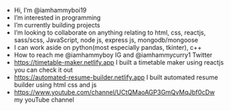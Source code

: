 -  Hi, I’m @iamhammyboi19
-  I’m interested in programming
-  I’m currently building projects
-  I’m looking to collaborate on anything relating to html, css, reactjs, sass/scss, JavaScript, node js, express js, mongodb/mongoose
- I can work aside on python(most especially pandas, tkinter), c++ 
-  How to reach me @iamhammyboy IG and @iamhammycurry1 Twitter
- https://timetable-maker.netlify.app I built a timetable maker using reactjs you can check it out
- https://automated-resume-builder.netlify.app I built automated resume builder using html css and js
- https://www.youtube.com/channel/UCtQMaoAGP3GmQvMqJbf0cDw my youTube channel

<!---
iamhammyboi19/iamhammyboi19 is a ✨ special ✨ repository because its `README.md` (this file) appears on your GitHub profile.
You can click the Preview link to take a look at your changes.
--->

